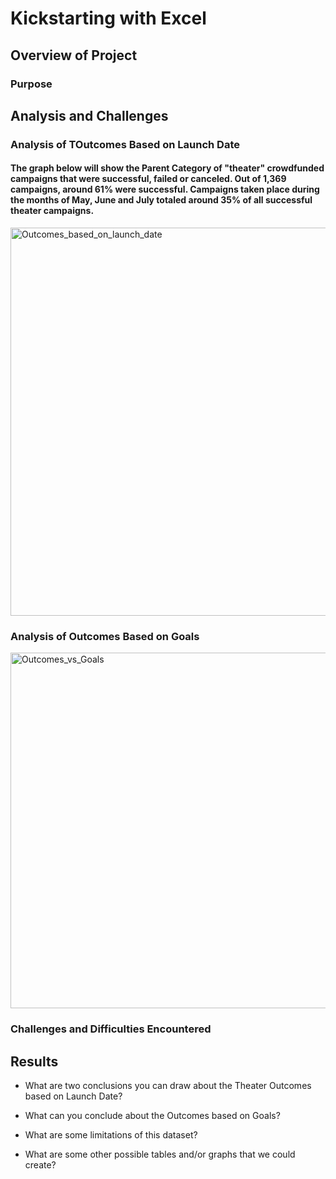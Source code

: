 # Kickstarting with Excel

## Overview of Project

### Purpose

## Analysis and Challenges

### Analysis of TOutcomes Based on Launch Date
#### The graph below will show the Parent Category of "theater" crowdfunded campaigns that were successful, failed or canceled. Out of 1,369 campaigns, around 61% were successful. Campaigns taken place during the months of May, June and July totaled around 35% of all successful theater campaigns.

<img width="621" alt="Outcomes_based_on_launch_date" src="https://user-images.githubusercontent.com/77898345/111059487-a29caf80-845b-11eb-86c9-bca95a18962b.png">

### Analysis of Outcomes Based on Goals
<img width="569" alt="Outcomes_vs_Goals" src="https://user-images.githubusercontent.com/77898345/111059501-c233d800-845b-11eb-839a-f40e6682ba3b.png">

### Challenges and Difficulties Encountered

## Results

- What are two conclusions you can draw about the Theater Outcomes based on Launch Date?

- What can you conclude about the Outcomes based on Goals?

- What are some limitations of this dataset?

- What are some other possible tables and/or graphs that we could create?



